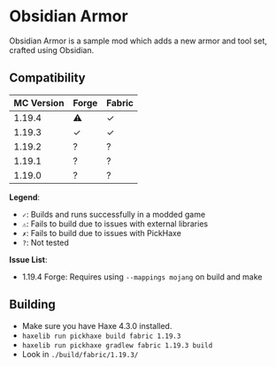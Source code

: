 # Obsidian Armor

Obsidian Armor is a sample mod which adds a new armor and tool set, crafted using Obsidian.


## Compatibility

MC Version | Forge | Fabric
---|---|---
1.19.4 | ⚠ | ✓
1.19.3 | ✓ | ✓
1.19.2 | ? | ?
1.19.1 | ? | ?
1.19.0 | ? | ?

**Legend**:
- `✓`: Builds and runs successfully in a modded game
- `⚠`: Fails to build due to issues with external libraries
- `✗`: Fails to build due to issues with PickHaxe
- `?`: Not tested

**Issue List**:
- 1.19.4 Forge: Requires using `--mappings mojang` on build and make


## Building

- Make sure you have Haxe 4.3.0 installed.
- `haxelib run pickhaxe build fabric 1.19.3`
- `haxelib run pickhaxe gradlew fabric 1.19.3 build`
- Look in `./build/fabric/1.19.3/`